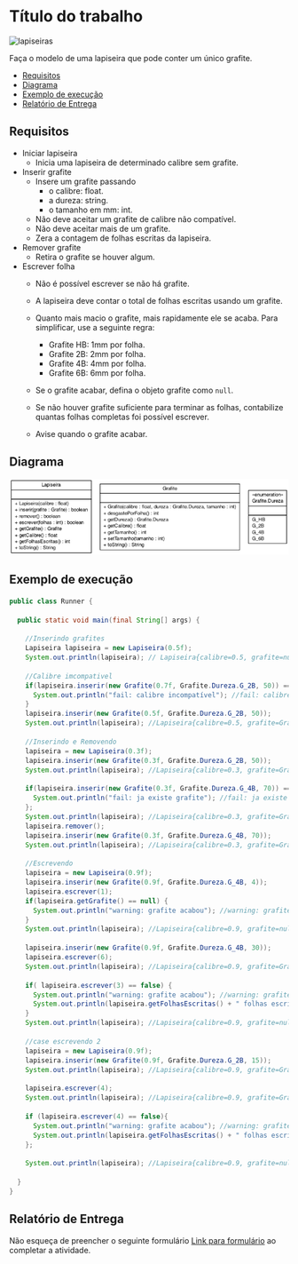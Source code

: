 # Título do trabalho

![lapiseiras](https://images-na.ssl-images-amazon.com/images/I/81nUKdr245L._AC_SL1500_.jpg)

Faça o modelo de uma lapiseira que pode conter um único grafite.

- [Requisitos](#requisitos)
- [Diagrama](#diagrama)
- [Exemplo de execução](#exemplo-de-execução)
- [Relatório de Entrega](#relatório-de-entrega)


## Requisitos

- Iniciar lapiseira
  - Inicia uma lapiseira de determinado calibre sem grafite.
- Inserir grafite
  - Insere um grafite passando
    - o calibre: float.
    - a dureza: string.
    - o tamanho em mm: int.
  - Não deve aceitar um grafite de calibre não compatível.
  - Não deve aceitar mais de um grafite.
  - Zera a contagem de folhas escritas da lapiseira.
- Remover grafite
  - Retira o grafite se houver algum.
- Escrever folha
  - Não é possível escrever se não há grafite.
  - A lapiseira deve contar o total de folhas escritas usando um grafite.
  - Quanto mais macio o grafite, mais rapidamente ele se acaba. Para simplificar, use a seguinte regra:
    - Grafite HB: 1mm por folha.
    - Grafite 2B: 2mm por folha.
    - Grafite 4B: 4mm por folha.
    - Grafite 6B: 6mm por folha.

  - Se o grafite acabar, defina o objeto grafite como `null`.
  - Se não houver grafite suficiente para terminar as folhas, contabilize quantas folhas completas foi possível escrever.
  - Avise quando o grafite acabar.
  
## Diagrama

![diagrama](diagrama.png)

## Exemplo de execução 

````java
public class Runner {

  public static void main(final String[] args) {

    //Inserindo grafites
    Lapiseira lapiseira = new Lapiseira(0.5f);
    System.out.println(lapiseira); // Lapiseira{calibre=0.5, grafite=null}

    //Calibre imcompativel
    if(lapiseira.inserir(new Grafite(0.7f, Grafite.Dureza.G_2B, 50)) == false) {
      System.out.println("fail: calibre incompatível"); //fail: calibre incompatível
    }
    lapiseira.inserir(new Grafite(0.5f, Grafite.Dureza.G_2B, 50));
    System.out.println(lapiseira); //Lapiseira{calibre=0.5, grafite=Grafite{calibre=0.5, dureza=Dureza{label='Grafite 2B'}, tamanho=50}}

    //Inserindo e Removendo
    lapiseira = new Lapiseira(0.3f);
    lapiseira.inserir(new Grafite(0.3f, Grafite.Dureza.G_2B, 50));
    System.out.println(lapiseira); //Lapiseira{calibre=0.3, grafite=Grafite{calibre=0.3, dureza=Dureza{label='Grafite 2B'}, tamanho=50}}

    if(lapiseira.inserir(new Grafite(0.3f, Grafite.Dureza.G_4B, 70)) == false) {
      System.out.println("fail: ja existe grafite"); //fail: ja existe grafite
    };
    System.out.println(lapiseira); //Lapiseira{calibre=0.3, grafite=Grafite{calibre=0.3, dureza=Dureza{label='Grafite 2B'}, tamanho=50}}
    lapiseira.remover();
    lapiseira.inserir(new Grafite(0.3f, Grafite.Dureza.G_4B, 70));
    System.out.println(lapiseira); //Lapiseira{calibre=0.3, grafite=Grafite{calibre=0.3, dureza=Dureza{label='Grafite 4B'}, tamanho=70}}

    //Escrevendo
    lapiseira = new Lapiseira(0.9f);
    lapiseira.inserir(new Grafite(0.9f, Grafite.Dureza.G_4B, 4));
    lapiseira.escrever(1);
    if(lapiseira.getGrafite() == null) {
      System.out.println("warning: grafite acabou"); //warning: grafite acabou
    }
    System.out.println(lapiseira); //Lapiseira{calibre=0.9, grafite=null}

    lapiseira.inserir(new Grafite(0.9f, Grafite.Dureza.G_4B, 30));
    lapiseira.escrever(6);
    System.out.println(lapiseira); //Lapiseira{calibre=0.9, grafite=Grafite{calibre=0.9, dureza=Dureza{label='Grafite 4B'}, tamanho=6}}

    if( lapiseira.escrever(3) == false) {
      System.out.println("warning: grafite acabou"); //warning: grafite acabou
      System.out.println(lapiseira.getFolhasEscritas() + " folhas escritas com esse grafite no total"); //8 folhas escritas com esse grafite no total
    }
    System.out.println(lapiseira); //Lapiseira{calibre=0.9, grafite=null}

    //case escrevendo 2
    lapiseira = new Lapiseira(0.9f);
    lapiseira.inserir(new Grafite(0.9f, Grafite.Dureza.G_2B, 15));
    System.out.println(lapiseira); //Lapiseira{calibre=0.9, grafite=Grafite{calibre=0.9, dureza=Dureza{label='Grafite 2B'}, tamanho=15}}

    lapiseira.escrever(4);
    System.out.println(lapiseira); //Lapiseira{calibre=0.9, grafite=Grafite{calibre=0.9, dureza=Dureza{label='Grafite 2B'}, tamanho=7}}

    if (lapiseira.escrever(4) == false){
      System.out.println("warning: grafite acabou"); //warning: grafite acabou
      System.out.println(lapiseira.getFolhasEscritas() + " folhas escritas com esse grafite no total"); //5 folhas escritas com esse grafite no total
    };

    System.out.println(lapiseira); //Lapiseira{calibre=0.9, grafite=null}

  }
}
````

## Relatório de Entrega

Não esqueça de preencher o seguinte formulário [Link para formulário](https://forms.gle/GeRf7CwafH7PaiGE7) ao completar a atividade.

